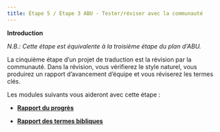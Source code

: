 ```yaml
---
title: Étape 5 / Étape 3 ABU - Tester/réviser avec la communauté
---
```

**​Introduction**

*N.B.: Cette étape est équivalente à la troisième étape du plan d'ABU.*

La cinquième étape d’un projet de traduction est la révision par la communauté. Dans la révision, vous vérifierez le style naturel, vous produirez un rapport d’avancement d’équipe et vous réviserez les termes clés.

Les modules suivants vous aideront avec cette étape :

-   [**Rapport du progrès**](#sPPR)

-   [**Rapport des termes bibliques**](#sBTR)
